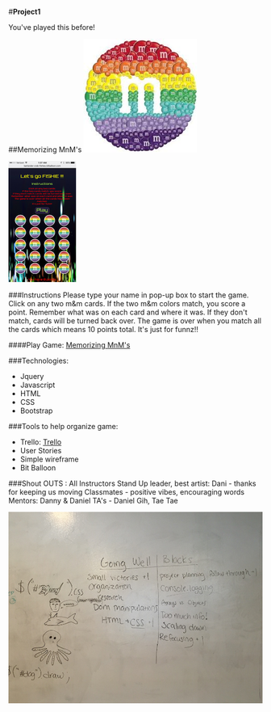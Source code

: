 #**Project1**

You've played this before!

##Memorizing MnM's
![alt tag](mnm.jpg)

![alt tag](fishie.png)

###Instructions
Please type your name in pop-up box to start the game.
Click on any two m&m cards.
If the two m&m colors match, you score a point.
Remember what was on each card and where it was.
If they don't match, cards will be turned back over.
The game is over when you match all the cards which means 10 points total.
It's just for funnz!!

####Play Game: [Memorizing MnM's](http://bartender-crab-fishies.bitballoon.com/)

###Technologies:
* Jquery
* Javascript
* HTML
* CSS
* Bootstrap

###Tools to help organize game:
* Trello: [Trello](https://trello.com/b/SgIVeMEd/project-1-memory-game)
* User Stories
* Simple wireframe
* Bit Balloon

###Shout OUTS :
All Instructors
Stand Up leader, best artist: Dani - thanks for keeping us moving
Classmates - positive vibes, encouraging words
Mentors: Danny & Daniel
TA's - Daniel Gih, Tae Tae


![alt tag](dani-draw.jpg)

